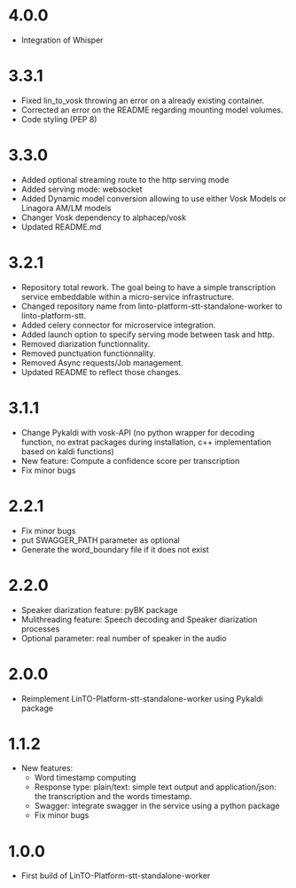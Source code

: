 # 4.0.0
- Integration of Whisper

# 3.3.1
- Fixed lin_to_vosk throwing an error on a already existing container.
- Corrected an error on the README regarding mounting model volumes. 
- Code styling (PEP 8)

# 3.3.0
- Added optional streaming route to the http serving mode
- Added serving mode: websocket
- Added Dynamic model conversion allowing to use either Vosk Models or Linagora AM/LM models
- Changer Vosk dependency to alphacep/vosk
- Updated README.md

# 3.2.1
- Repository total rework. The goal being to have a simple transcription service embeddable within a micro-service infrastructure. 
- Changed repository name from linto-platform-stt-standalone-worker to linto-platform-stt.
- Added celery connector for microservice integration.
- Added launch option to specify serving mode between task and http.
- Removed diarization functionnality.
- Removed punctuation functionnality.
- Removed Async requests/Job management.
- Updated README to reflect those changes.

# 3.1.1
- Change Pykaldi with vosk-API (no python wrapper for decoding function, no extrat packages during installation, c++ implementation based on kaldi functions)
- New feature: Compute a confidence score per transcription
- Fix minor bugs

# 2.2.1
- Fix minor bugs
- put SWAGGER_PATH parameter as optional
- Generate the word_boundary file if it does not exist

# 2.2.0
- Speaker diarization feature: pyBK package
- Mulithreading feature: Speech decoding and Speaker diarization processes
- Optional parameter: real number of speaker in the audio

# 2.0.0
- Reimplement LinTO-Platform-stt-standalone-worker using Pykaldi package

# 1.1.2
- New features:
    - Word timestamp computing
    - Response type: plain/text: simple text output and application/json: the transcription and the words timestamp.
    - Swagger: integrate swagger in the service using a python package
    - Fix minor bugs

# 1.0.0
- First build of LinTO-Platform-stt-standalone-worker
